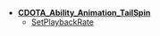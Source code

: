 * [**CDOTA_Ability_Animation_TailSpin**](/)
	* [SetPlaybackRate](CDOTA_Ability_Animation_TailSpin/SetPlaybackRate)
